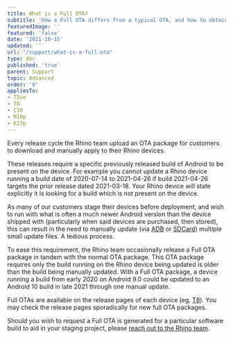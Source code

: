 ```yaml
---
title: What is a Full OTA?
subtitle: 'How a Full OTA differs from a typical OTA, and how to obtain them for your Rhino device'
featuredImage: ''
featured: 'false'
date: '2021-10-15'
updated: ''
url: "/support/what-is-a-full-ota"
type: doc
published: 'true'
parent: Support
topic: Advanced
order: '0'
appliesTo:
- T5se
- T8
- C10
- M10p
- K27p
---
```


Every release cycle the Rhino team upload an OTA package for customers to download and manually apply to their Rhino devices.

These releases require a specific previously released build of Android to be present on the device. For example you cannot update a Rhino device running a build date of 2020-07-14 to 2021-04-26 if build 2021-04-26 targets the prior release dated 2021-03-18. Your Rhino device will state explicitly it is looking for a build which is not present on the device.

As many of our customers stage their devices before deployment, and wish to run with what is often a much newer Android version than the device shipped with (particularly when said devices are purchased, then stored), this can result in the need to manually update (via [ADB](/support/update-via-adb) or [SDCard](/support/update-via-sdcard)) multiple small update files. A tedious process.

To ease this requirement, the Rhino team occasionally release a Full OTA package in tandem with the normal OTA package. This OTA package requires only the build running on the Rhino device being updated is older than the build being manually updated. With a Full OTA package, a device running a build from early 2020 on Android 9.0 could be updated to an Android 10 build in late 2021 through one manual update.

Full OTAs are available on the release pages of each device (eg, [T8](/security/releases/t8)). You may check the release pages sporadically for new full OTA packages.

Should you wish to request a Full OTA is generated for a particular software build to aid in your staging project, please [reach out to the Rhino team](/support/escalate).
